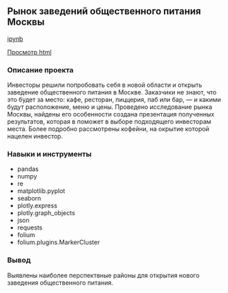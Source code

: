 ## Рынок заведений общественного питания Москвы

[ipynb](https://github.com/Roman-K11/Portfolio/blob/d4620f0a4746736708d6107508eca5ddf2a425dc/Moscow%20Cafe/Cafe.ipynb)

[Просмотр html](https://htmlpreview.github.io/?https://github.com/Roman-K11/Portfolio/blob/a16acf6750296b0667dd63b827637e70110674b7/Moscow%20Cafe/Cafe.html)

### Описание проекта
Инвесторы решили попробовать себя в новой области и открыть заведение общественного питания в Москве. Заказчики не знают, что это будет за место: кафе, ресторан, пиццерия, паб или бар, — и какими будут расположение, меню и цены. Проведено исследование рынка Москвы, найдены его особенности создана презентация полученных результатов, которая в поможет в выборе подходящего инвесторам места. Более подробно рассмотрены кофейни, на окрытие которой нацелен инвестор.

### Навыки и инструменты
- pandas
- numpy
- re
- matplotlib.pyplot
- seaborn
- plotly.express
- plotly.graph_objects
- json
- requests
- folium
- folium.plugins.MarkerCluster

### Вывод
Выявлены наиболее перспектвные районы для открытия нового заведения общественного питания.
